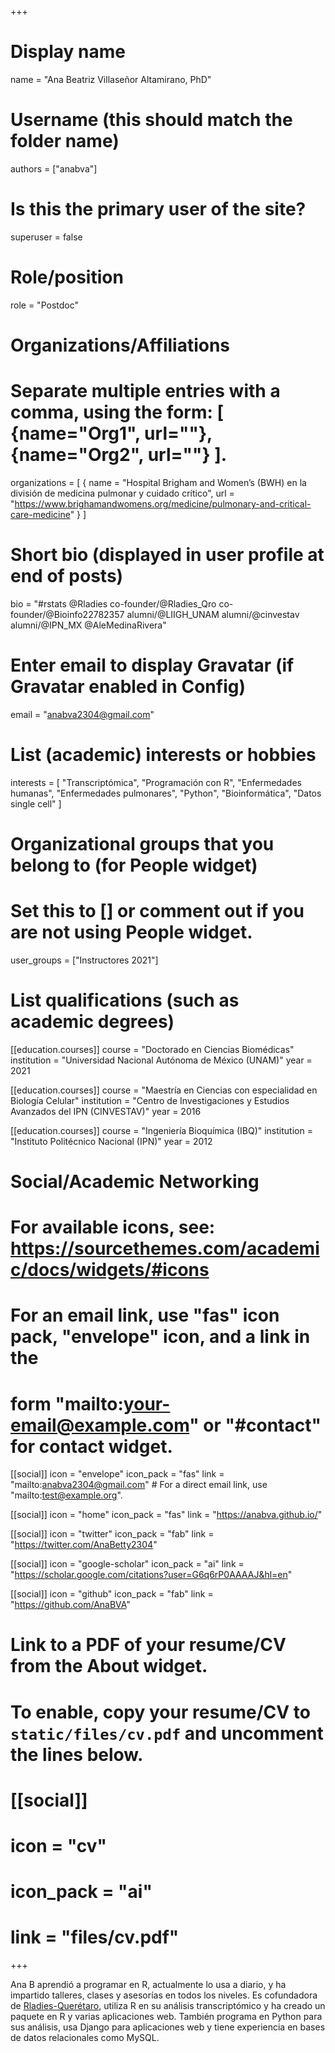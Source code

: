 +++
# Display name
name = "Ana Beatriz Villaseñor Altamirano, PhD"

# Username (this should match the folder name)
authors = ["anabva"]

# Is this the primary user of the site?
superuser = false

# Role/position
role = "Postdoc"

# Organizations/Affiliations
#   Separate multiple entries with a comma, using the form: [ {name="Org1", url=""}, {name="Org2", url=""} ].
organizations = [ { name = "Hospital Brigham and Women’s (BWH) en la división de medicina pulmonar y cuidado crítico", url = "https://www.brighamandwomens.org/medicine/pulmonary-and-critical-care-medicine" } ]

# Short bio (displayed in user profile at end of posts)
bio = "#rstats @Rladies co-founder/@Rladies_Qro co-founder/@Bioinfo22782357 alumni/@LIIGH_UNAM alumni/@cinvestav alumni/@IPN_MX @AleMedinaRivera"

# Enter email to display Gravatar (if Gravatar enabled in Config)
email = "anabva2304@gmail.com"

# List (academic) interests or hobbies
interests = [ "Transcriptómica", "Programación con R", "Enfermedades humanas", "Enfermedades pulmonares", "Python", "Bioinformática", "Datos single cell" ]

# Organizational groups that you belong to (for People widget)
#   Set this to [] or comment out if you are not using People widget.
user_groups = ["Instructores 2021"]

# List qualifications (such as academic degrees)
[[education.courses]]
  course = "Doctorado en Ciencias Biomédicas"
  institution = "Universidad Nacional Autónoma de México (UNAM)"
  year = 2021

[[education.courses]]
  course = "Maestría en Ciencias con especialidad en Biología Celular"
  institution = "Centro de Investigaciones y Estudios Avanzados del IPN (CINVESTAV)"
  year = 2016

[[education.courses]]
  course = "Ingeniería Bioquímica (IBQ)"
  institution = "Instituto Politécnico Nacional (IPN)"
  year = 2012

# Social/Academic Networking
#   For available icons, see: https://sourcethemes.com/academic/docs/widgets/#icons
#   For an email link, use "fas" icon pack, "envelope" icon, and a link in the
#   form "mailto:your-email@example.com" or "#contact" for contact widget.
[[social]]
  icon = "envelope"
  icon_pack = "fas"
  link = "mailto:anabva2304@gmail.com" # For a direct email link, use "mailto:test@example.org".

[[social]]
  icon = "home"
  icon_pack = "fas"
  link = "https://anabva.github.io/"

[[social]]
  icon = "twitter"
  icon_pack = "fab"
  link = "https://twitter.com/AnaBetty2304"

[[social]]
  icon = "google-scholar"
  icon_pack = "ai"
  link = "https://scholar.google.com/citations?user=G6q6rP0AAAAJ&hl=en"

[[social]]
  icon = "github"
  icon_pack = "fab"
  link = "https://github.com/AnaBVA"

# Link to a PDF of your resume/CV from the About widget.
# To enable, copy your resume/CV to `static/files/cv.pdf` and uncomment the lines below.
# [[social]]
#   icon = "cv"
#   icon_pack = "ai"
#   link = "files/cv.pdf"

+++

Ana B aprendió a programar en R, actualmente lo usa a diario, y ha impartido talleres, clases y asesorías en todos los niveles. Es cofundadora de [Rladies-Querétaro](https://twitter.com/rladies_qro), utiliza R en su análisis transcriptómico y ha creado un paquete en R y varias aplicaciones web. También programa en Python para sus análisis, usa Django para aplicaciones web y tiene experiencia en bases de datos relacionales como MySQL.
